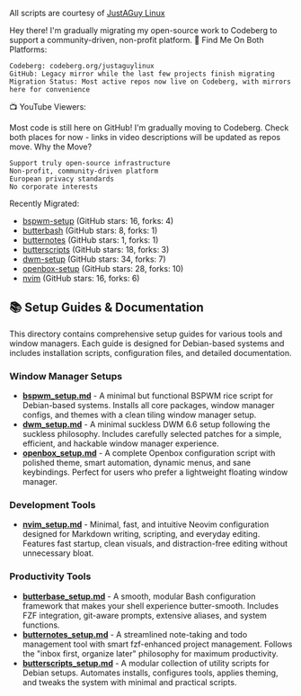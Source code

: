 All scripts are courtesy of [JustAGuy Linux](https://codeberg.org/justaguylinux/)

Hey there! I'm gradually migrating my open-source work to Codeberg to support a community-driven, non-profit platform.
🔗 Find Me On Both Platforms:

    Codeberg: codeberg.org/justaguylinux
    GitHub: Legacy mirror while the last few projects finish migrating
    Migration Status: Most active repos now live on Codeberg, with mirrors here for convenience

📺 YouTube Viewers:

Most code is still here on GitHub! I'm gradually moving to Codeberg. Check both places for now - links in video descriptions will be updated as repos move.
Why the Move?

    Support truly open-source infrastructure
    Non-profit, community-driven platform
    European privacy standards
    No corporate interests

Recently Migrated:

- [bspwm-setup](https://codeberg.org/justaguylinux/bspwm-setup) (GitHub stars: 16, forks: 4)
- [butterbash](https://codeberg.org/justaguylinux/butterbash) (GitHub stars: 8, forks: 1)
- [butternotes](https://codeberg.org/justaguylinux/butternotes) (GitHub stars: 1, forks: 1)
- [butterscripts](https://codeberg.org/justaguylinux/butterscripts) (GitHub stars: 18, forks: 3)
- [dwm-setup](https://codeberg.org/justaguylinux/dwm-setup) (GitHub stars: 34, forks: 7)
- [openbox-setup](https://codeberg.org/justaguylinux/openbox-setup) (GitHub stars: 28, forks: 10)
- [nvim](https://codeberg.org/justaguylinux/nvim) (GitHub stars: 16, forks: 6)

## 📚 Setup Guides & Documentation

This directory contains comprehensive setup guides for various tools and window managers. Each guide is designed for Debian-based systems and includes installation scripts, configuration files, and detailed documentation.

### Window Manager Setups
- **[bspwm_setup.md](bspwm_setup.md)** - A minimal but functional BSPWM rice script for Debian-based systems. Installs all core packages, window manager configs, and themes with a clean tiling window manager setup.
- **[dwm_setup.md](dwm_setup.md)** - A minimal suckless DWM 6.6 setup following the suckless philosophy. Includes carefully selected patches for a simple, efficient, and hackable window manager experience.
- **[openbox_setup.md](openbox_setup.md)** - A complete Openbox configuration script with polished theme, smart automation, dynamic menus, and sane keybindings. Perfect for users who prefer a lightweight floating window manager.

### Development Tools
- **[nvim_setup.md](nvim_setup.md)** - Minimal, fast, and intuitive Neovim configuration designed for Markdown writing, scripting, and everyday editing. Features fast startup, clean visuals, and distraction-free editing without unnecessary bloat.

### Productivity Tools
- **[butterbase_setup.md](butterbase_setup.md)** - A smooth, modular Bash configuration framework that makes your shell experience butter-smooth. Includes FZF integration, git-aware prompts, extensive aliases, and system functions.
- **[butternotes_setup.md](butternotes_setup.md)** - A streamlined note-taking and todo management tool with smart fzf-enhanced project management. Follows the "inbox first, organize later" philosophy for maximum productivity.
- **[butterscripts_setup.md](butterscripts_setup.md)** - A modular collection of utility scripts for Debian setups. Automates installs, configures tools, applies theming, and tweaks the system with minimal and practical scripts.

